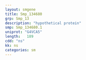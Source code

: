 ```yaml
---
layout: smgene
title: Smp_134680
grp: Smp_13
description: "hypothetical protein"
smp: Smp_134680.1
uniprot: "G4VCA5"
length:   189
cdd: "ns"
kk: ns
categories: sm
---
```

